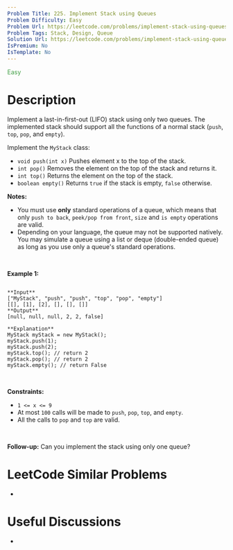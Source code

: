 ```yaml
---
Problem Title: 225. Implement Stack using Queues
Problem Difficulty: Easy
Problem Url: https://leetcode.com/problems/implement-stack-using-queues/
Problem Tags: Stack, Design, Queue
Solution Url: https://leetcode.com/problems/implement-stack-using-queues/solution/
IsPremium: No
IsTemplate: No
---
```


<span style="color: rgb(67, 160, 71);">Easy</span>

# Description

Implement a last-in-first-out (LIFO) stack using only two queues. The implemented stack should support all the functions of a normal stack (`push`, `top`, `pop`, and `empty`).


Implement the `MyStack` class:


* `void push(int x)` Pushes element x to the top of the stack.
* `int pop()` Removes the element on the top of the stack and returns it.
* `int top()` Returns the element on the top of the stack.
* `boolean empty()` Returns `true` if the stack is empty, `false` otherwise.


**Notes:**


* You must use **only** standard operations of a queue, which means that only `push to back`, `peek/pop from front`, `size` and `is empty` operations are valid.
* Depending on your language, the queue may not be supported natively. You may simulate a queue using a list or deque (double-ended queue) as long as you use only a queue's standard operations.


 


**Example 1:**



```

**Input**
["MyStack", "push", "push", "top", "pop", "empty"]
[[], [1], [2], [], [], []]
**Output**
[null, null, null, 2, 2, false]

**Explanation**
MyStack myStack = new MyStack();
myStack.push(1);
myStack.push(2);
myStack.top(); // return 2
myStack.pop(); // return 2
myStack.empty(); // return False

```

 


**Constraints:**


* `1 <= x <= 9`
* At most `100` calls will be made to `push`, `pop`, `top`, and `empty`.
* All the calls to `pop` and `top` are valid.


 


**Follow-up:** Can you implement the stack using only one queue?




# LeetCode Similar Problems

- []()

# Useful Discussions

- []()
